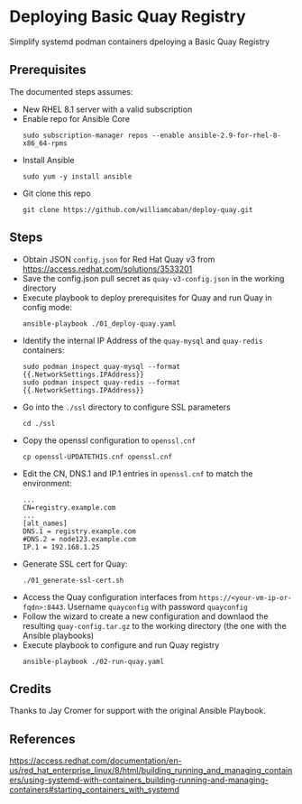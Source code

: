 # Deploying Basic Quay Registry

Simplify systemd podman containers dpeloying a Basic Quay Registry

## Prerequisites

The documented steps assumes:
- New RHEL 8.1 server with a valid subscription
- Enable repo for Ansible Core
  ```
  sudo subscription-manager repos --enable ansible-2.9-for-rhel-8-x86_64-rpms
  ```
- Install Ansible
  ```
  sudo yum -y install ansible
  ```
- Git clone this repo
  ```
  git clone https://github.com/williamcaban/deploy-quay.git
  ```

## Steps

- Obtain JSON `config.json` for Red Hat Quay v3 from https://access.redhat.com/solutions/3533201
- Save the config.json pull secret as `quay-v3-config.json` in the working directory
- Execute playbook to deploy prerequisites for Quay and run Quay in config mode:
    ```
    ansible-playbook ./01_deploy-quay.yaml
    ```
- Identify the internal IP Address of the `quay-mysql` and `quay-redis` containers:
    ```
    sudo podman inspect quay-mysql --format {{.NetworkSettings.IPAddress}}
    sudo podman inspect quay-redis --format {{.NetworkSettings.IPAddress}}
    ```
- Go into the `./ssl` directory to configure SSL parameters
    ```
    cd ./ssl
    ```
- Copy the openssl configuration to `openssl.cnf`
    ```
    cp openssl-UPDATETHIS.cnf openssl.cnf
    ```
- Edit the CN, DNS.1 and IP.1 entries in `openssl.cnf` to match the environment:
    ```
    ...
    CN=registry.example.com
    ...
    [alt_names]
    DNS.1 = registry.example.com
    #DNS.2 = node123.example.com
    IP.1 = 192.168.1.25
    ```
- Generate SSL cert for Quay:
    ```
    ./01_generate-ssl-cert.sh
    ```
- Access the Quay configuration interfaces from `https://<your-vm-ip-or-fqdn>:8443`. Username `quayconfig` with password `quayconfig`
- Follow the wizard to create a new configuration and downlaod the resulting `quay-config.tar.gz` to the working directory (the one with the Ansible playbooks)
- Execute playbook to configure and run Quay registry
    ```
    ansible-playbook ./02-run-quay.yaml
    ```

## Credits

Thanks to Jay Cromer for support with the original Ansible Playbook.

## References

https://access.redhat.com/documentation/en-us/red_hat_enterprise_linux/8/html/building_running_and_managing_containers/using-systemd-with-containers_building-running-and-managing-containers#starting_containers_with_systemd
